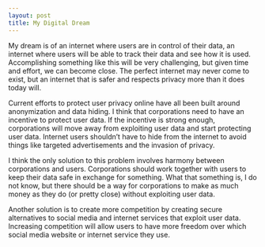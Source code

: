 ```yaml
---
layout: post
title: My Digital Dream
---
```



My dream is of an internet where users are in control of their data, an internet where users will be able to track their data and see how it is used. Accomplishing something like this will be very challenging, but given time and effort, we can become close. The perfect internet may never come to exist, but an internet that is safer and respects privacy more than it does today will.

Current efforts to protect user privacy online have all been built around anonymization and data hiding. I think that corporations need to have an incentive to protect user data. If the incentive is strong enough, corporations will move away from exploiting user data and start protecting user data. Internet users shouldn’t have to hide from the internet to avoid things like targeted advertisements and the invasion of privacy.

I think the only solution to this problem involves harmony between corporations and users. Corporations should work together with users to keep their data safe in exchange for something. What that something is, I do not know, but there should be a way for corporations to make as much money as they do (or pretty close) without exploiting user data.

Another solution is to create more competition by creating secure alternatives to social media and internet services that exploit user data. Increasing competition will allow users to have more freedom over which social media website or internet service they use.